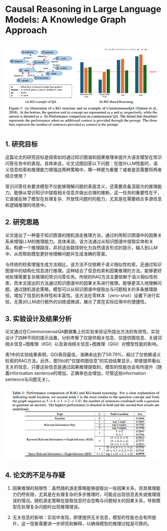 # Causal Reasoning in Large Language Models: A Knowledge Graph Approach
![image](./image_nips2024/p1.png)

## 1. 研究目标
这篇论文的研究目标是探索如何通过知识图谱和因果推理来提升大语言模型在常识问答任务中的表现。具体来说，论文试图回答以下问题：在提升LLM性能时，语义信息检索和推理能力增强这两种策略中，哪一种更为重要？或者是否需要将两者结合使用？

常识问答任务要求模型不仅能够理解问题的表面含义，还需要具备深层次的推理能力，能够从常识知识中提取相关信息并做出合理的推断。这一任务的重要性在于，它直接反映了模型在处理复杂、开放性问题时的能力，尤其是在需要结合多源信息和逻辑推理的场景中。

## 2. 研究思路
论文提出了一种基于知识图谱的随机游走推理方法，通过利用知识图谱中的因果关系来增强LLM的推理能力。具体来说，该方法通过从知识图谱中提取实体和关系，构建一个推理路径，并将这些路径转化为自然语言形式的提示，输入到LLM中，从而帮助模型更好地理解问题并生成准确的答案。

与传统的检索增强生成方法相比，该方法不仅依赖于语义相似性检索，还通过知识图谱中的结构化信息进行推理。这种结合了信息检索和因果推理的方法，能够更好地处理需要复杂推理的常识问答任务。传统的RAG方法主要依赖于语义相似性检索，而本文提出的方法通过知识图谱中的因果关系进行推理，能够更深入地理解问题。通过随机游走策略，模型可以从知识图谱中提取出与问题相关的多条推理路径，增加了信息的多样性和丰富性。该方法在零样本（zero-shot）设置下进行实验，无需对LLM进行额外的训练或微调，展示了其在实际应用中的便捷性。

## 3. 实验设计及结果分析
论文通过在CommonsenseQA数据集上的实验来验证所提出方法的有效性。实验设计了四种不同的提示设置，分别考察了仅提供相关信息、仅提供图信息、关键词相关信息+图推理（KGI）以及查询相关信息+图推理（QGI）对模型性能的影响。

表1中的实验结果表明，QGI表现最佳，准确率达到了59.79%，超过了仅依赖语义检索的RAG方法。此外，图1(b)的“仅提供图信息”的实验结果显示，即使提供看似无关的信息，只要这些信息是通过因果推理提取的，模型的性能也会有所提升（随着information sentence的增加，正确率也会增加，尽管这些information sentence与问题无关）。

![image](./image_nips2024/p2.png)

## 4. 论文的不足与存疑
1. 因果推理的局限性：虽然随机游走策略能够提取出一些因果关系，但其推理能力仍然有限，尤其是在处理复杂的多步推理时，可能会出现信息丢失或推理错误的情况。随机游走策略在提取信息时会忽略与问题相关的因果关系，导致模型在处理复杂问题时出现推理错误。

2. 无关信息的影响：实验中发现，即使提供无关信息，模型的性能也会有所提升，这一现象需要进一步研究和解释，以确保模型的推理过程是可靠的。

